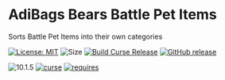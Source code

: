 # AdiBags Bears Battle Pet Items
Sorts Battle Pet Items into their own categories

[![License: MIT](https://img.shields.io/badge/License-MIT-yellow.svg)](https://opensource.org/licenses/MIT)
![Size](https://img.shields.io/github/repo-size/N6REJ/AdiBags_Bears_Battle_Pet_Items)
[![Build Curse Release](https://github.com/N6REJ/AdiBags_Bears_Battle_Pet_Items/actions/workflows/release.yml/badge.svg)](https://github.com/N6REJ/AdiBags_Bears_Battle_Pet_Items/actions/workflows/release.yml)
[![GitHub release](https://img.shields.io/github/release/N6REJ/AdiBags_Bears_Battle_Pet_Items.svg)](https://GitHub.com/N6REJ/AdiBags_Bears_Battle_Pet_Items/releases/)

![10.1.5](https://img.shields.io/badge/Ready_for-10.1.5-darkgreen)
[![curse](https://img.shields.io/badge/Curseforge_Project_ID:-694806-purple)](https://www.curseforge.com/wow/addons/adibags_shadowlands_blacksmithing)
[![requires](https://img.shields.io/badge/Requires-AdiBags-brown)](https://www.curseforge.com/wow/addons/adibags)
